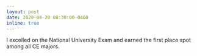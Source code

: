 ```yaml
---
layout: post
date: 2020-08-20 08:30:00-0400
inline: true
---
```


I excelled on the National University Exam and earned the first place spot among all CE majors.


